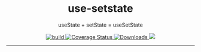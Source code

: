<h1 align="center">use-setstate</h1>
<p align="center">useState + setState = useSetState</p>

<p align="center">
  <a href="https://travis-ci.org/dacre-denny/use-setstate">
    <img src="https://travis-ci.org/dacre-denny/use-setstate.svg?branch=master" alt="build">
  </a>
  <a href='https://coveralls.io/github/dacre-denny/use-setstate?branch=master'>
    <img src='https://coveralls.io/repos/github/dacre-denny/use-setstate/badge.svg?branch=master' alt='Coverage Status' />
  </a>
  <a href="https://www.npmjs.com/package/use-setstate">
    <img src="https://img.shields.io/npm/dm/use-setstate" alt="Downloads">
  </a>
  <a href="https://www.codacy.com?utm_source=github.com&amp;utm_medium=referral&amp;utm_content=dacre-denny/use-setstate&amp;utm_campaign=Badge_Grade"><img src="https://api.codacy.com/project/badge/Grade/295187f20b074fd9b63040c3538e006a"/></a>
</p>

---
